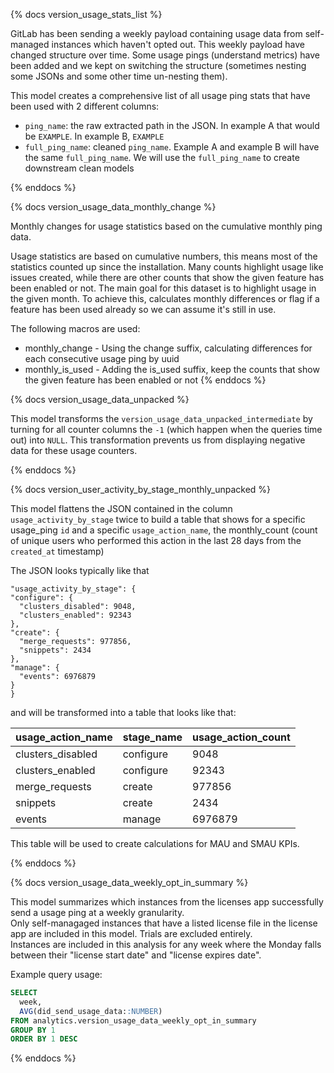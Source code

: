 {% docs version_usage_stats_list %}

GitLab has been sending a weekly payload containing usage data from self-managed instances which haven't opted out. This weekly payload have changed structure over time. Some usage pings (understand metrics) have been added and we kept on switching the structure (sometimes nesting some JSONs and some other time un-nesting them).

This model creates a comprehensive list of all usage ping stats that have been used with 2 different columns:

* `ping_name`: the raw extracted path  in the JSON. In example A that would be `EXAMPLE`. In example B, `EXAMPLE`
* `full_ping_name`: cleaned `ping_name`. Example A and example B will have the same `full_ping_name`. We will use the `full_ping_name` to create downstream clean models


{% enddocs %}

{% docs version_usage_data_monthly_change %}

Monthly changes for usage statistics based on the cumulative monthly ping data.

Usage statistics are based on cumulative numbers, this means most of the statistics counted up since the installation. Many counts highlight usage like issues created, while there are other counts that show the given feature has been enabled or not.
The main goal for this dataset is to highlight usage in the given month. To achieve this, calculates monthly differences or flag if a feature has been used already so we can assume it's still in use.

The following macros are used:

* monthly_change - Using the change suffix, calculating differences for each consecutive usage ping by uuid
* monthly_is_used - Adding the is_used suffix, keep the counts that show the given feature has been enabled or not
{% enddocs %}

{% docs version_usage_data_unpacked %}

This model transforms the `version_usage_data_unpacked_intermediate` by turning for all counter columns the `-1` (which happen when the queries time out) into `NULL`. This transformation prevents us from displaying negative data for these usage counters.  

{% enddocs %}

{% docs version_user_activity_by_stage_monthly_unpacked %}

This model flattens the JSON contained in the column `usage_activity_by_stage` twice to build a table that shows for a specific usage_ping `id` and a specific `usage_action_name`, the monthly_count (count of unique users who performed this action in the last 28 days from the `created_at` timestamp)

The JSON looks typically like that

```
"usage_activity_by_stage": {
"configure": {
  "clusters_disabled": 9048,
  "clusters_enabled": 92343
},
"create": {
  "merge_requests": 977856,
  "snippets": 2434
},
"manage": {
  "events": 6976879
}
}
```

and will be transformed into a table that looks like that:

| usage_action_name  | stage_name | usage_action_count|
|--------------------|-----------|---------|
| clusters\_disabled | configure | 9048    |
| clusters\_enabled  | configure | 92343   |
| merge\_requests    | create    | 977856  |
| snippets           | create    | 2434    |
| events             | manage    | 6976879 |


This table will be used to create calculations for MAU and SMAU KPIs.

{% enddocs %}

{% docs version_usage_data_weekly_opt_in_summary %}

This model summarizes which instances from the licenses app successfully send a usage ping at a weekly granularity.  
Only self-managaged instances that have a listed license file in the license app are included in this model. Trials are excluded entirely.  
Instances are included in this analysis for any week where the Monday falls between their "license start date" and "license expires date".  

Example query usage:
```sql
SELECT
  week,
  AVG(did_send_usage_data::NUMBER)
FROM analytics.version_usage_data_weekly_opt_in_summary
GROUP BY 1
ORDER BY 1 DESC
```

{% enddocs %}
